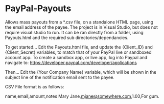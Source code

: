 # PayPal-Payouts
Allows mass payouts from a *.csv file, on a standalone HTML page, using the email address of the payee.
The project is in Visual Studio, but does not require visual studio to run.  It can be ran directly from a folder, using Payouts.html and the required sub directories/dependancies.

To get started...
Edit the Payouts.html file, and update the {Client_ID} and {Client_Secret} variables, to match that of your PayPal live or sandboxed account app.
To create a sandbox app, or live app, log into Paypal and navigate to: https://developer.paypal.com/developer/applications

Then...
Edit the {Your Company Name} variable, which will be shown in the subject line of the notification email sent to the payee.


CSV File format is as follows:


name,email,amount,notes
Mary Jane,mjane@somewhere.com,1.00,For gum.
